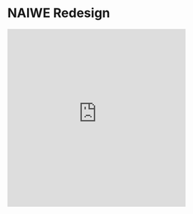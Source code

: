 # NAIWE Redesign

<iframe src="https://checkvist.com/checklists/735033" scrolling="auto" width="400" height="400" frameborder="0"></iframe>
<!--stackedit_data:
eyJoaXN0b3J5IjpbLTE2Nzg0MTRdfQ==
-->